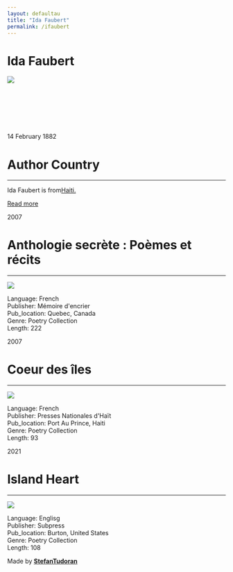 ```yaml
---
layout: defaultau
title: "Ida Faubert"
permalink: /ifaubert
---
```

<!-- partial:index.partial.html -->
<div class="content">
    <h1>Ida Faubert</h1>
    <div class="quote">
        <div><img src="https://www.haitiinter.com/wp-content/uploads/2021/03/ida-FL.jpg" class="logo"></div>
    </div>
    <div class="timeline">
        <div style="padding-bottom:100px;"></div>
        <div class="block">
            <div class="date right"><p class="right">14 February 1882</p></div>
            <div class="dot"></div>
            <div class="left first">
            <div class="author_country">
                <h1>Author Country</h1><hr>
          <div class="aclocation">   <p>Ida Faubert is from<a href="http://localhost:4000/5">Haiti.</a></p></div>
                <div class="acreadmore"><a href="https://en.wikipedia.org/wiki/Ida_Faubert" target="_blank">Read more</a></div>
            </div>
            </div>
        </div>
        <div class="block">
            <div class="date left"><p class="left">2007</p></div>
            <div class="dot"></div>
            <div class="right">
                <h1>Anthologie secrète : Poèmes et récits</h1><hr>
                <p><img src="https://m.media-amazon.com/images/I/41B2iF6VweL._SX326_BO1,204,203,200_.jpg"></p>
                <p>
                Language: French<br/>
                Publisher: Mémoire d'encrier<br/>
                Pub_location: Quebec, Canada<br/>
                Genre: Poetry Collection<br/>
                Length: 222</p>
            </div>
        </div>
        <div class="block">
            <div class="date right"><p class="right">2007</p></div>
            <div class="dot"></div>
            <div class="left hide">
                <h1>Coeur des îles</h1><hr>
                <p><img src="https://books.google.dm/books/content?id=pJTzAAAAMAAJ&printsec=frontcover&img=1&zoom=1&imgtk=AFLRE73D44EWsxw7vJKHjNayjJfU3GqXnGyx1wFeukwM8OKhtiZMpUkM5t3ol882jgMXlN25ct7NjKFIGdZb3ofN_7-aNnBVz_vAG1SYkCovOi2PRed5OehKpqz-gqgFaprzIzoPDVel"></p>
                <p>Language: French<br/>
                Publisher: Presses Nationales d'Haït<br/>
                Pub_location: Port Au Prince, Haiti<br/>
                Genre: Poetry Collection<br/>
                Length: 93</p>
            </div>
        </div>
        <div class="block">
            <div class="date left"><p class="left">2021</p></div>
            <div class="dot"></div>
            <div class="right">
                <h1>Island Heart</h1><hr>
                <p><img src="https://m.media-amazon.com/images/I/51YgydbKyiL._SX374_BO1,204,203,200_.jpg"></p>
                <p>
                Language: Englisg<br/>
                Publisher: Subpress<br/>
                Pub_location: Burton, United States<br/>
                Genre: Poetry Collection<br/>
                Length: 108</p>
            </div>
        </div>
        <div id="footer">
        <p id="copyright">Made by&nbsp;<strong><a href="https://www.linkedin.com/in/nicolae-stefan-tudoran-b02291127/" target="_blank">StefanTudoran</a></strong></p>
    </div>
</div>
<!-- partial -->
  <script src='https://cdnjs.cloudflare.com/ajax/libs/jquery/3.1.1/jquery.min.js'></script><script  src="assets/js/authorscript.js"></script>
